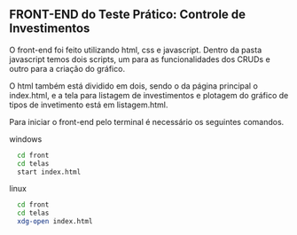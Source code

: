 
## FRONT-END do Teste Prático: Controle de Investimentos

O front-end foi feito utilizando html, css e javascript.
Dentro da pasta javascript temos dois scripts, um para as funcionalidades dos CRUDs e outro para a criação do gráfico.

O html também está dividido em dois, sendo o da página principal o index.html, e a tela para listagem de investimentos e plotagem do gráfico de tipos de invetimento está em listagem.html.

Para iniciar o front-end pelo terminal é necessário os seguintes comandos.

windows
```bash
  cd front
  cd telas
  start index.html
```

linux
```bash
  cd front
  cd telas
  xdg-open index.html
```
    